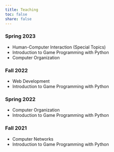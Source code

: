 ```yaml
---
title: Teaching
toc: false
share: false
---
```


### Spring 2023
* Human-Computer Interaction (Special Topics)
* Introduction to Game Programming with Python
* Computer Organization

### Fall 2022
* Web Development
* Introduction to Game Programming with Python

### Spring 2022
* Computer Organization
* Introduction to Game Programming with Python

### Fall 2021
* Computer Networks
* Introduction to Game Programming with Python

